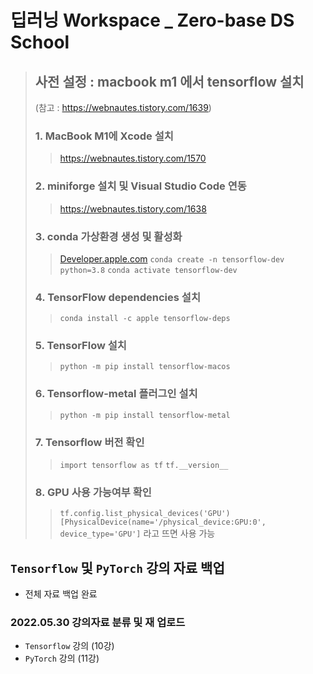 # 딥러닝 Workspace _ Zero-base DS School

> ## 사전 설정 : macbook m1 에서 tensorflow 설치
> (참고 : https://webnautes.tistory.com/1639)
>
> ### 1. MacBook M1에 Xcode 설치
>> https://webnautes.tistory.com/1570
>
> ### 2. miniforge 설치 및 Visual Studio Code 연동
>> https://webnautes.tistory.com/1638
>
> ### 3. conda 가상환경 생성 및 활성화
>> [Developer.apple.com](https://developer.apple.com/metal/tensorflow-plugin/)
>> `conda create -n tensorflow-dev python=3.8`
>> `conda activate tensorflow-dev`
>
> ### 4. TensorFlow dependencies 설치
>> `conda install -c apple tensorflow-deps`
>
> ### 5. TensorFlow 설치
>> `python -m pip install tensorflow-macos`
>
> ### 6. Tensorflow-metal 플러그인 설치
>> `python -m pip install tensorflow-metal`
>
> ### 7. Tensorflow 버전 확인
>> `import tensorflow as tf`
>> `tf.__version__`
>
> ### 8. GPU 사용 가능여부 확인   
>> `tf.config.list_physical_devices('GPU')`
>> `[PhysicalDevice(name='/physical_device:GPU:0', device_type='GPU']` 라고 뜨면 사용 가능

## `Tensorflow` 및 `PyTorch` 강의 자료 백업
- 전체 자료 백업 완료


### 2022.05.30 강의자료 분류 및 재 업로드
- `Tensorflow` 강의 (10강)
- `PyTorch` 강의 (11강)



